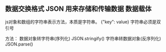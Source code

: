 ##  数据交换格式 JSON  用来存储和传输数据 数据载体
js对象和数组的字符串表示方法，本质是字符串。
{"key": value}  字符串必须是双引号

方法：  数据对象转字符串(序列化)  JSON.stringify()
        字符串转数据对象(反序列化)   JSON.parse()